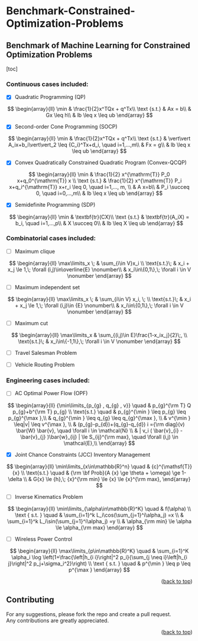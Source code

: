 # Benchmark-Constrained-Optimization-Problems 

## Benchmark of Machine Learning for Constrained Optimization Problems
[toc]




### Continuous cases included:

- [x] Quadratic Programming (QP)
   
$$
\begin{array}{ll}
\min & \frac{1}{2}x^TQx + q^Tx\\
\text {s.t.} & Ax = b\\
& Gx \leq h\\
& lb \leq x \leq ub
\end{array}
$$


- [x] Second-order Cone Programming (SOCP)

$$
\begin{array}{ll}
\min  & \frac{1}{2}x^TQx + q^Tx\\
\text {s.t.} & \vert\vert A_ix+b_i\vert\vert_2 \leq {C_i}^Tx+d_i, \quad i=1,...,m\\
& Fx = g\\
& lb \leq x \leq ub
\end{array}
$$

- [x] Convex Quadratically Constrained Quadratic Program (Convex-QCQP)

$$
\begin{array}{ll}
\min  & \frac{1}{2} x^{\mathrm{T}} P_0 x+q_0^{\mathrm{T}} x \\
\text {s.t.} & \frac{1}{2} x^{\mathrm{T}} P_i x+q_i^{\mathrm{T}} x+r_i \leq 0, \quad i=1,..., m, \\
& A x=b\\
& P_i \succeq 0, \quad i=0,...,m\\
& lb \leq x \leq ub
\end{array}
$$

- [x] Semidefinite Programming (SDP)

$$
\begin{array}{ll}
\min  & \textbf{tr}(CX)\\
\text {s.t.} & \textbf{tr}(A_iX) = b_i, \quad i=1,...,p\\
& X \succeq 0\\
& lb \leq X \leq ub
\end{array}
$$



### Combinatorial cases included:

- [ ] Maximum clique

$$
\begin{array}{ll}
\max\limits_x \; & \sum_{i\in V}x_i \\
   \text{s.t.}\;  & x_i + x_j \le 1,\; \forall (i,j)\in\overline{E}   \nonumber\\
                  &  x_i\in\{0,1\},\; \forall i \in V  \nonumber 
\end{array}
$$

- [ ] Maximum independent set

$$
\begin{array}{ll}
\max\limits_x \;  & \sum_{i\in V} x_i, \; \\
    \text{s.t.}\; & x_i + x_j \le 1,\; \forall (i,j)\in {E}  \nonumber\\
                  & x_i\in\{0,1\},\; \forall i \in V  \nonumber 
\end{array}
$$

- [ ] Maximum  cut
  
$$
\begin{array}{ll}
\max\limits_x & \sum_{(i,j)\in E}\frac{1-x_ix_j}{2}\;, \\
   \text{s.t.}\;  & x_i\in\{-1,1\},\; \forall i \in V \nonumber
\end{array}
$$

- [ ] Travel Salesman Problem
- [ ] Vehicle Routing Problem




### Engineering cases included:

- [ ] AC Optimal Power Flow (OPF)

$$
\begin{array}{ll}
    {\min\limits_{p_{g} , q_{g} , v}} \quad & p_{g}^{\rm T} Q p_{g}+b^{\rm T} p_{g} \\
     \text{s.t.} \quad & p_{g}^{\min } \leq p_{g} \leq p_{g}^{\max },\\
    & q_{g}^{\min } \leq q_{g} \leq q_{g}^{\max }, \\
    & v^{\min } \leq|v| \leq v^{\max }, \\
   & (p_{g}-p_{d})+(q_{g}-q_{d}) i ={\rm diag}(v) \bar{W} \bar{v}, \quad \forall i \in \mathcal{N} \\
   & | v_i ( \bar{v}_{i} - \bar{v}_{j} )\bar{w}_{ij} | \le S_{ij}^{\rm max}, \quad \forall (i,j) \in \mathcal{E},\\
\end{array}
$$


- [x] Joint Chance Constraints (JCC) Inventory Management

$$
\begin{array}{ll}
  \min\limits_{x\in\mathbb{R}^n} \quad & {c}^{\mathsf{T}} {x} \\ 
     \text{s.t.} \quad & {\rm \bf Prob}(A {x} \ge \theta + \omega) \ge 1- \delta \\
    & G{x} \le {h},\;  {x}^{\rm min} \le {x} \le {x}^{\rm max},
\end{array}
$$



- [ ] Inverse Kinematics Problem

$$
\begin{array}{ll}
\min\limits_{\alpha\in\mathbb{R}^K} \quad & f(\alpha) \\
\text { s.t. } \quad & \sum_{i=1}^k L_i\cos(\sum_{j=1}^i\alpha_j) =x   \\
                      & \sum_{i=1}^k L_i\sin(\sum_{j=1}^i\alpha_j) =y   \\
                      &  \alpha_{\rm min} \le \alpha \le \alpha_{\rm max}
\end{array}
$$

- [ ] Wireless Power Control

$$
\begin{array}{ll}
\max\limits_{p\in\mathbb{R}^K} \quad & \sum_{i=1}^K \alpha_i \log \left(1+\frac{\left|h_{i i}\right|^2 p_i}{\sum_{j \neq i}\left|h_{i j}\right|^2 p_j+\sigma_i^2}\right) \\
\text { s.t. } \quad & p^{\min } \leq p \leq p^{\max } 
\end{array}
$$

<p align="right">(<a href="#readme-top">back to top</a>)</p>






## Contributing
For any suggestions, please fork the repo and create a pull request.<br>
Any contributions are greatly appreciated.

<p align="right">(<a href="#readme-top">back to top</a>)</p>
